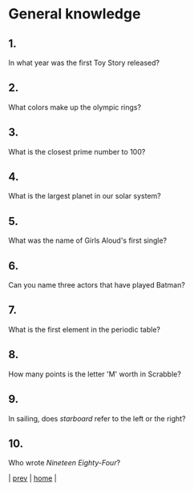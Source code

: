 # General knowledge

## 1.
In what year was the first Toy Story released?

## 2.
What colors make up the olympic rings?

## 3.
What is the closest prime number to 100?

## 4.
What is the largest planet in our solar system?

## 5.
What was the name of Girls Aloud's first single?

## 6.
Can you name three actors that have played Batman?

## 7.
What is the first element in the periodic table?

## 8.
How many points is the letter 'M' worth in Scrabble?

## 9.
In sailing, does _starboard_ refer to the left or the right?

## 10.
Who wrote _Nineteen Eighty-Four_?

| [prev](02-palindromes.html) | [home](../index.html) |